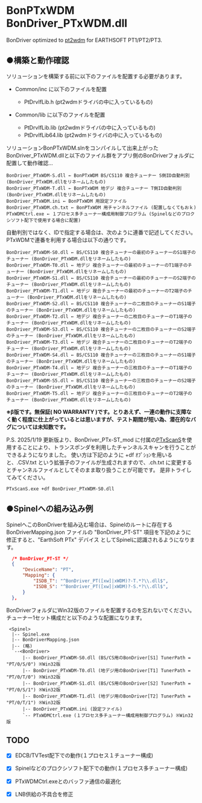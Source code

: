 # BonPTxWDM BonDriver_PTxWDM.dll
BonDriver optimized to [pt2wdm](https://www.vector.co.jp/soft/winnt/hardware/se507005.html) for EARTHSOFT PT1/PT2/PT3.

## ●構築と動作確認

  ソリューションを構築する前に以下のファイルを配置する必要があります。

  - Common/inc に以下のファイルを配置
    - PtDrvIfLib.h  (pt2wdmドライバの中に入っているもの)

  - Common/lib に以下のファイルを配置
    - PtDrvIfLib.lib  (pt2wdmドライバの中に入っているもの)
    - PtDrvIfLib64.lib  (pt2wdmドライバの中に入っているもの)

  ソリューションBonPTxWDM.slnをコンパイルして出来上がったBonDriver_PTxWDM.dllと以下のファイル群をアプリ側のBonDriverフォルダに配置して動作確認…
  ```
  BonDriver_PTxWDM-S.dll ← BonPTxWDM BS/CS110 複合チューナー S側ID自動判別 (BonDriver_PTxWDM.dllをリネームしたもの)
  BonDriver_PTxWDM-T.dll ← BonPTxWDM 地デジ 複合チューナー T側ID自動判別 (BonDriver_PTxWDM.dllをリネームしたもの)
  BonDriver_PTxWDM.ini ← BonPTxWDM 用設定ファイル
  BonDriver_PTxWDM.ch.txt ← BonPTxWDM 用チャンネルファイル (配置しなくてもおｋ)
  PTxWDMCtrl.exe ← １プロセス多チューナー構成用制御プログラム (Spinelなどのプロクシソフト配下で使用する場合に配置)
  ```

  自動判別ではなく、IDで指定する場合は、次のように連番で記述してください。
  PTxWDMで連番を利用する場合は以下の通りです。
  ```
  BonDriver_PTxWDM-S0.dll ← BS/CS110 複合チューナーの最初のチューナーのS1端子のチューナー (BonDriver_PTxWDM.dllをリネームしたもの)
  BonDriver_PTxWDM-T0.dll ← 地デジ 複合チューナーの最初のチューナーのT1端子のチューナー (BonDriver_PTxWDM.dllをリネームしたもの)
  BonDriver_PTxWDM-S1.dll ← BS/CS110 複合チューナーの最初のチューナーのS2端子のチューナー (BonDriver_PTxWDM.dllをリネームしたもの)
  BonDriver_PTxWDM-T1.dll ← 地デジ 複合チューナーの最初のチューナーのT2端子のチューナー (BonDriver_PTxWDM.dllをリネームしたもの)
  BonDriver_PTxWDM-S2.dll ← BS/CS110 複合チューナーの二枚目のチューナーのS1端子のチューナー (BonDriver_PTxWDM.dllをリネームしたもの)
  BonDriver_PTxWDM-T2.dll ← 地デジ 複合チューナーの二枚目のチューナーのT1端子のチューナー (BonDriver_PTxWDM.dllをリネームしたもの)
  BonDriver_PTxWDM-S3.dll ← BS/CS110 複合チューナーの二枚目のチューナーのS2端子のチューナー (BonDriver_PTxWDM.dllをリネームしたもの)
  BonDriver_PTxWDM-T3.dll ← 地デジ 複合チューナーの二枚目のチューナーのT2端子のチューナー (BonDriver_PTxWDM.dllをリネームしたもの)
  BonDriver_PTxWDM-S4.dll ← BS/CS110 複合チューナーの三枚目のチューナーのS1端子のチューナー (BonDriver_PTxWDM.dllをリネームしたもの)
  BonDriver_PTxWDM-T4.dll ← 地デジ 複合チューナーの三枚目のチューナーのT1端子のチューナー (BonDriver_PTxWDM.dllをリネームしたもの)
  BonDriver_PTxWDM-S5.dll ← BS/CS110 複合チューナーの三枚目のチューナーのS2端子のチューナー (BonDriver_PTxWDM.dllをリネームしたもの)
  BonDriver_PTxWDM-T5.dll ← 地デジ 複合チューナーの三枚目のチューナーのT2端子のチューナー (BonDriver_PTxWDM.dllをリネームしたもの)
  ```

  **※β版です。無保証( NO WARRANTY )です。とりあえず、一連の動作に支障なく動く程度に仕上がっているとは思いますが、テスト期間が短い為、潜在的なバグについては未知数です。**

  P.S. 2025/1/19 更新版より、BonDriver_PTx-ST_mod に付属の[PTxScanS](https://github.com/hyrolean/BonDriver_PTx-ST_mod/tree/master/PTxScanS)を使用することにより、トランスポンダを利用したチャンネルスキャンを行うことができるようになりました。
  使い方は下記のように +df ｵﾌﾟｼｮﾝを用いると、.CSV.txt という拡張子のファイルが生成されますので、.ch.txt に変更するとチャンネルファイルとしてそのまま取り扱うことが可能です。 是非トライしてみてください。
  ```
  PTxScanS.exe +df BonDriver_PTxWDM-S0.dll
  ```

## ●Spinelへの組み込み例

 SpinelへこのBonDriverを組み込む場合は、Spinelのルートに存在する BonDriverMapping.json ファイルの "BonDriver_PT-ST" 項目を下記のように修正すると、"EarthSoft PTx" デバイス としてSpinelに認識されるようになります。

  ```json
    /* BonDriver_PT-ST */
    {
        "DeviceName": "PT",
        "Mapping": {
            "ISDB_T": "^BonDriver_PT([xw]|xWDM)?-T.*?\\.dll$",
            "ISDB_S": "^BonDriver_PT([xw]|xWDM)?-S.*?\\.dll$",
        }
    },
  ```

 BonDriverフォルダにWin32版のファイルを配置するのを忘れないでください。チューナー1セット構成だと以下のような配置になります。

  ```
   <Spinel>
    |-- Spinel.exe
    |-- BonDriverMapping.json
    |-- (略)
    `--<BonDriver>
        |-- BonDriver_PTxWDM-S0.dll (BS/CS用のBonDriver[S1] TunerPath = "PT/0/S/0") ※Win32版
        |-- BonDriver_PTxWDM-T0.dll (地デジ用のBonDriver[T1] TunerPath = "PT/0/T/0") ※Win32版
        |-- BonDriver_PTxWDM-S1.dll (BS/CS用のBonDriver[S2] TunerPath = "PT/0/S/1") ※Win32版
        |-- BonDriver_PTxWDM-T1.dll (地デジ用のBonDriver[T2] TunerPath = "PT/0/T/1") ※Win32版
        |-- BonDriver_PTxWDM.ini (設定ファイル)
        `-- PTxWDMCtrl.exe (１プロセス多チューナー構成用制御プログラム) ※Win32版
  ```

## TODO
- [x] EDCB/TVTest配下での動作(１プロセス１チューナー構成)
- [x] Spinelなどのプロクシソフト配下での動作(１プロセス多チューナー構成)
- [x] PTxWDMCtrl.exeとのバッファ通信の最適化
- [x] LNB供給の不具合を修正 

